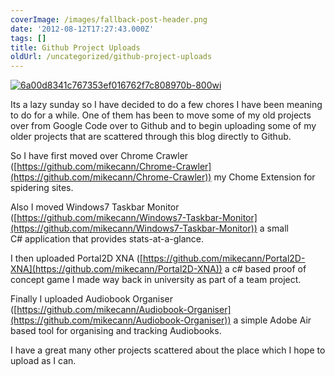 ```yaml
---
coverImage: /images/fallback-post-header.png
date: '2012-08-12T17:27:43.000Z'
tags: []
title: Github Project Uploads
oldUrl: /uncategorized/github-project-uploads
---
```


[![](/wp-content/uploads/2012/08/6a00d8341c767353ef016762f7c808970b-800wi.png "6a00d8341c767353ef016762f7c808970b-800wi")](/wp-content/uploads/2012/08/6a00d8341c767353ef016762f7c808970b-800wi.png)

Its a lazy sunday so I have decided to do a few chores I have been meaning to do for a while. One of them has been to move some of my old projects over from Google Code over to Github and to begin uploading some of my older projects that are scattered through this blog directly to Github.

<!-- more -->

So I have first moved over Chrome Crawler ([https://github.com/mikecann/Chrome-Crawler](https://github.com/mikecann/Chrome-Crawler)) my Chome Extension for spidering sites.

Also I moved Windows7 Taskbar Monitor ([https://github.com/mikecann/Windows7-Taskbar-Monitor](https://github.com/mikecann/Windows7-Taskbar-Monitor)) a small C# application that provides stats-at-a-glance.

I then uploaded Portal2D XNA ([https://github.com/mikecann/Portal2D-XNA](https://github.com/mikecann/Portal2D-XNA)) a c# based proof of concept game I made way back in university as part of a team project.

Finally I uploaded Audiobook Organiser ([https://github.com/mikecann/Audiobook-Organiser](https://github.com/mikecann/Audiobook-Organiser)) a simple Adobe Air based tool for organising and tracking Audiobooks.

I have a great many other projects scattered about the place which I hope to upload as I can.
